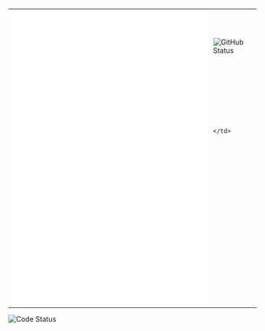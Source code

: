 
<table border="0">
  <tr>
    <td rowspan="15">
      <img src="/github-metrics.svg" alt="Metrics"/>
    </td>
    <td>
      <img src="https://github-readme-stats.vercel.app/api?username=CHENPrime-coder" alt="GitHub Status"/>
    </td>
  </tr>
  <tr>
    <td>
      
    </td>
  </tr>
  <tr><td/></tr>
  <tr><td/></tr>
  <tr><td/></tr>
  <tr><td/></tr>
  <tr><td/></tr>
  <tr><td/></tr>
  <tr><td/></tr>
  <tr><td/></tr>
  <tr><td/></tr>
  <tr><td/></tr>
  <tr><td/></tr>
  <tr><td/></tr>
  <tr><td/></tr>
</table>
<img src="https://wakatime.com/share/@CHENPrime/d8aa96ca-2dc7-4f21-a5c5-bde16251590d.svg" alt="Code Status"/>
